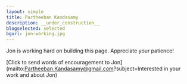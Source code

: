 ```yaml
---
layout: simple
title: Partheeban Kandasamy
description: __under_construction__
blogselected: selected
bgurl: jon-working.jpg
---
```


Jon is working hard on building this page. Appreciate your patience!

 [Click to send words of encouragement to Jon](mailto:Partheeban.Kandasamy@gmail.com?subject=Interested in your work and about Jon)
